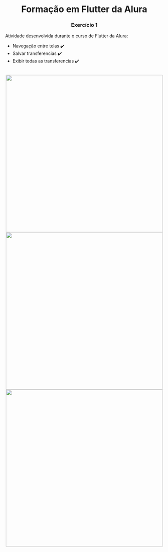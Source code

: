
<h1 align="center">Formação em Flutter da Alura</h1>
<h3 align="center"> Exercício 1 </h3>

Atividade desenvolvida durante o curso de Flutter da Alura:

- Navegação entre telas ✔️
- Salvar transferencias ✔️
- Exibir todas as transferencias ✔️

##

<div align="center">
  <img height="500" src="https://user-images.githubusercontent.com/72527935/147789200-085605e0-7dd3-4ed0-a6a9-5d23a55193b2.png" >
  <img height="500" src="https://user-images.githubusercontent.com/72527935/147789204-709bc0e8-29f0-41dc-97dd-ad1e7fcadcbe.png" >
  <img height="500" src="https://user-images.githubusercontent.com/72527935/147789208-59fc24a9-675a-40df-b48f-a980fc03df31.png" >
</div>






